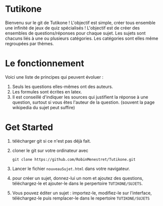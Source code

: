 # Tutikone

Bienvenu sur le git de Tutikone ! L'objectif est simple, créer tous ensemble une infinité de jeux de quiz spécialisés !
L'objectif est de créer des ensembles de questions/réponses pour chaque sujet. Les sujets sont chacuns liés à une ou plusieurs catégories. Les catégories sont elles même regroupées par thèmes.

# Le fonctionnement 

Voici une liste de principes qui peuvent évoluer :

1. Seuls les questions elles-mêmes ont des auteurs.
2. Les formules sont écrites en latex.
3. Il est conseillé d'indiquer les sources qui justifient la réponse à une question, surtout si vous êtes l'auteur de la question. (souvent la page wikipedia du sujet peut suffire)

 # Get Started

1. télécharger git si ce n'est pas déjà fait.
2. cloner le git sur votre ordinateur avec 

    ```git clone https://github.com/RobinMenestret/Tutikone.git```

3. Lancer le fichier ```nouveauSujet.html``` dans votre navigateur.
4. pour créer un sujet, donnez-lui un nom et ajoutez des questions, téléchargez-le et ajouter-le dans le perpertoire ```TUTIKONE/SUJETS```. 
5. Vous pouvez éditer un sujet : importez-le, modifiez-le sur l'interface, téléchargez-le puis remplacer-le dans le repertoire ```TUTIKONE/SUJETS```
